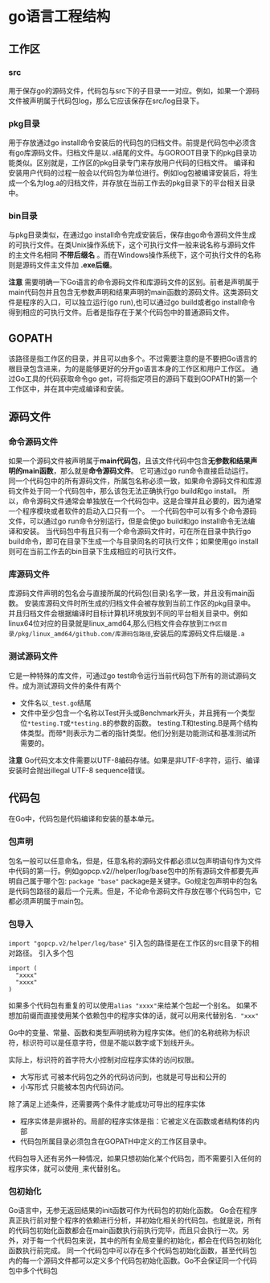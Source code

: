 # go语言工程结构
## 工作区
### src
  用于保存go的源码文件，代码包与src下的子目录一一对应。例如，如果一个源码文件被声明属于代码包log，那么它应该保存在src/log目录下。

### pkg目录
  用于存放通过go install命令安装后的代码包的归档文件。前提是代码包中必须含有go库源码文件。归档文件是以`.a`结尾的文件。与GOROOT目录下的pkg目录功能类似。区别就是，工作区的pkg目录专门来存放用户代码的归档文件。
编译和安装用户代码的过程一般会以代码包为单位进行。例如log包被编译安装后，将生成一个名为log.a的归档文件，并存放在当前工作去的pkg目录下的平台相关目录中。

### bin目录
与pkg目录类似，在通过go install命令完成安装后，保存由go命令源码文件生成的可执行文件。在类Unix操作系统下，这个可执行文件一般来说名称与源码文件的主文件名相同 **不带后缀名** 。而在Windows操作系统下，这个可执行文件的名称则是源码文件主文件加 **.exe后缀**。

**注意**
需要明确一下Go语言的命令源码文件和库源码文件的区别。前者是声明属于main代码包并且包含无参数声明和结果声明的main函数的源码文件。这类源码文件是程序的入口，可以独立运行(go run),也可以通过go build或者go install命令得到相应的可执行文件。后者是指存在于某个代码包中的普通源码文件。

## GOPATH
该路径是指工作区的目录，并且可以由多个。不过需要注意的是不要把Go语言的根目录包含进来，为的是能够更好的分开go语言本身的工作区和用户工作区。
通过Go工具的代码获取命令go get，可将指定项目的源码下载到GOPATH的第一个工作区中，并在其中完成编译和安装。

## 源码文件
### 命令源码文件
如果一个源码文件被声明属于**main代码包**，且该文件代码中包含**无参数和结果声明的main函数**，那么就是**命令源码文件**。
它可通过go run命令直接启动运行。
同一个代码包中的所有源码文件，所属包名称必须一致，如果命令源码文件和库源码文件处于同一个代码包中，那么该包无法正确执行go build和go install。
所以，命令源码文件通常会单独放在一个代码包中。这是合理并且必要的，因为通常一个程序模块或者软件的启动入口只有一个。
一个代码包中可以有多个命令源码文件，可以通过go run命令分别运行，但是会使go build和go install命令无法编译和安装。
当代码包中有且只有一个命令源码文件时，可在所在目录中执行go build命令，即可在目录下生成一个与目录同名的可执行文件；如果使用go install则可在当前工作去的bin目录下生成相应的可执行文件。

### 库源码文件
库源码文件声明的包名会与直接所属的代码包(目录)名字一致，并且没有main函数。
安装库源码文件时所生成的归档文件会被存放到当前工作区的pkg目录中。并且归档文件会根据编译时目标计算机环境放到不同的平台相关目录中。例如linux64位对应的目录就是linux_amd64,那么归档文件会存放到`工作区目录/pkg/linux_amd64/github.com/库源码包路径`,安装后的库源码文件后缀是`.a`

### 测试源码文件
它是一种特殊的库文件，可通过go test命令运行当前代码包下所有的测试源码文件。成为测试源码文件的条件有两个
- 文件名以`_test.go`结尾
- 文件中至少包含一个名称以Test开头或Benchmark开头，并且拥有一个类型位`*testing.T`或`*testing.B`的参数的函数。
testing.T和testing.B是两个结构体类型。而带*则表示为二者的指针类型。他们分别是功能测试和基准测试所需要的。

**注意** Go代码文本文件需要以UTF-8编码存储。如果是非UTF-8字符，运行、编译安装时会抛出illegal UTF-8 sequence错误。

## 代码包
在Go中，代码包是代码编译和安装的基本单元。
### 包声明
包名一般可以任意命名，但是，任意名称的源码文件都必须以包声明语句作为文件中代码的第一行。例如gopcp.v2//helper/log/base包中的所有源码文件都要先声明自己属于哪个包:
`package "base"`
package是关键字。Go规定包声明中的包名是代码包路径的最后一个元素。但是，不论命令源码文件存放在哪个代码包中，它都必须声明属于main包。

### 包导入
`import "gopcp.v2/helper/log/base"`
引入包的路径是在工作区的src目录下的相对路径。
引入多个包
```
import (
  "xxxx"
  "xxxx"
)
```
如果多个代码包有重复的可以使用`alias "xxxx"`来给某个包起一个别名。
如果不想加前缀而直接使用某个依赖包中的程序实体的话，就可以用来代替别名`. "xxx"`

Go中的变量、常量、函数和类型声明统称为程序实体。他们的名称统称为标识符，标识符可以是任意字符，但是不能以数字或下划线开头。

实际上，标识符的首字符大小控制对应程序实体的访问权限。
- 大写形式 可被本代码包之外的代码访问到，也就是可导出和公开的
- 小写形式 只能被本包内代码访问。

除了满足上述条件，还需要两个条件才能成功可导出的程序实体

- 程序实体是非据补的。局部的程序实体是指：它被定义在函数或者结构体的内部
- 代码包所属目录必须包含在GOPATH中定义的工作区目录中。

代码包导入还有另外一种情况，如果只想初始化某个代码包，而不需要引入任何的程序实体，就可以使用`_`来代替别名。

### 包初始化
Go语言中，无参无返回结果的init函数可作为代码包的初始化函数。
Go会在程序真正执行前对整个程序的依赖进行分析，并初始化相关的代码包。也就是说，所有的代码包初始化函数都会在main函数执行前执行完毕，而且只会执行一次。另外，对于每一个代码包来说，其中的所有全局变量的初始化，都会在代码包初始化函数执行前完成。
同一个代码包中可以存在多个代码包初始化函数，甚至代码包内的每一个源码文件都可以定义多个代码包初始化函数。Go不会保证同一个代码包中多个代码包


